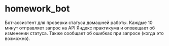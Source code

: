 # homework_bot

Бот-ассистент для проверки статуса домашней работы. Каждые 10 минут отправляет запрос на API Яндекс практикума и оповещает об изменении статуса. Также сообщает об ошибках при запросе (когда это возможно). 
